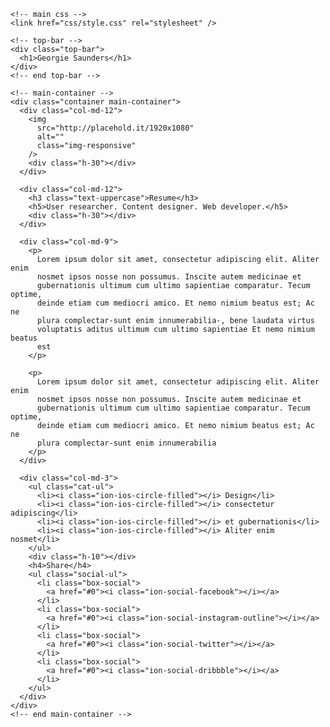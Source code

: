 <!DOCTYPE html>
<html lang="en">
  <head>
    <meta charset="utf-8" />
    <meta http-equiv="X-UA-Compatible" content="IE=edge" />
    <meta name="viewport" content="width=device-width, initial-scale=1" />
    <title>Georgie Saunders</title>

    <!-- main css -->
    <link href="css/style.css" rel="stylesheet" />

  </head>

  <body>
    <!-- Preloader -->
    <div id="preloader">
      <div class="pre-container">
        <div class="spinner">
          <div class="double-bounce1"></div>
          <div class="double-bounce2"></div>
        </div>
      </div>
    </div>
    <!-- end Preloader -->

    <!-- top-bar -->
    <div class="top-bar">
      <h1>Georgie Saunders</h1>
    </div>
    <!-- end top-bar -->

    <!-- main-container -->
    <div class="container main-container">
      <div class="col-md-12">
        <img
          src="http://placehold.it/1920x1080"
          alt=""
          class="img-responsive"
        />
        <div class="h-30"></div>
      </div>

      <div class="col-md-12">
        <h3 class="text-uppercase">Resume</h3>
        <h5>User researcher. Content designer. Web developer.</h5>
        <div class="h-30"></div>
      </div>

      <div class="col-md-9">
        <p>
          Lorem ipsum dolor sit amet, consectetur adipiscing elit. Aliter enim
          nosmet ipsos nosse non possumus. Inscite autem medicinae et
          gubernationis ultimum cum ultimo sapientiae comparatur. Tecum optime,
          deinde etiam cum mediocri amico. Et nemo nimium beatus est; Ac ne
          plura complectar-sunt enim innumerabilia-, bene laudata virtus
          voluptatis aditus ultimum cum ultimo sapientiae Et nemo nimium beatus
          est
        </p>

        <p>
          Lorem ipsum dolor sit amet, consectetur adipiscing elit. Aliter enim
          nosmet ipsos nosse non possumus. Inscite autem medicinae et
          gubernationis ultimum cum ultimo sapientiae comparatur. Tecum optime,
          deinde etiam cum mediocri amico. Et nemo nimium beatus est; Ac ne
          plura complectar-sunt enim innumerabilia
        </p>
      </div>

      <div class="col-md-3">
        <ul class="cat-ul">
          <li><i class="ion-ios-circle-filled"></i> Design</li>
          <li><i class="ion-ios-circle-filled"></i> consectetur adipiscing</li>
          <li><i class="ion-ios-circle-filled"></i> et gubernationis</li>
          <li><i class="ion-ios-circle-filled"></i> Aliter enim nosmet</li>
        </ul>
        <div class="h-10"></div>
        <h4>Share</h4>
        <ul class="social-ul">
          <li class="box-social">
            <a href="#0"><i class="ion-social-facebook"></i></a>
          </li>
          <li class="box-social">
            <a href="#0"><i class="ion-social-instagram-outline"></i></a>
          </li>
          <li class="box-social">
            <a href="#0"><i class="ion-social-twitter"></i></a>
          </li>
          <li class="box-social">
            <a href="#0"><i class="ion-social-dribbble"></i></a>
          </li>
        </ul>
      </div>
    </div>
    <!-- end main-container -->

  </body>
</html>

